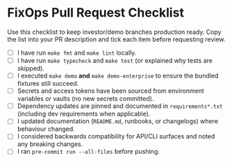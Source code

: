 # FixOps Pull Request Checklist

Use this checklist to keep investor/demo branches production ready. Copy the list into your PR description and tick each item before requesting review.

- [ ] I have run `make fmt` and `make lint` locally.
- [ ] I have run `make typecheck` and `make test` (or explained why tests are skipped).
- [ ] I executed `make demo` **and** `make demo-enterprise` to ensure the bundled fixtures still succeed.
- [ ] Secrets and access tokens have been sourced from environment variables or vaults (no new secrets committed).
- [ ] Dependency updates are pinned and documented in `requirements*.txt` (including dev requirements when applicable).
- [ ] I updated documentation (`README.md`, runbooks, or changelogs) where behaviour changed.
- [ ] I considered backwards compatibility for API/CLI surfaces and noted any breaking changes.
- [ ] I ran `pre-commit run --all-files` before pushing.
